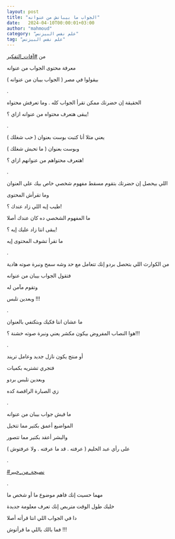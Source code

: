 ```yaml
---
layout: post
title: "الجواب ما بيبانش من عنوانه"
date:   2024-04-10T00:00:01+03:00
author: "mahmoud"
category: "علم نفس البيزنس"
tag: "علم نفس البيزنس"
---
```



من
[<u>\#آفات\_التفكير</u>](https://www.facebook.com/hashtag/%D8%A2%D9%81%D8%A7%D8%AA_%D8%A7%D9%84%D8%AA%D9%81%D9%83%D9%8A%D8%B1?__eep__=6&__cft__%5b0%5d=AZVEEe2UKWmw_ku31cZIasuKyeDMG58GfXE9c6TWVWdu5xt7pcj-VCoTclu5IvH6OzreXb7SbTz0V6sANYlZo8o7jWGXbsaKjo3WfGrLgR3JXF4_lI4NAXH2tZLDTqYFBSDylD5pFIKfML1_s815pdOXybT3CK9zvlItIXQD5dOcgA&__tn__=*NK-R)

معرفة محتوى الجواب من عنوانه

بيقولوا في مصر ( الجواب بيبان من عنوانه )

.

الحقيقة إن حضرتك ممكن تقرأ الجواب كله . وما تعرفش
محتواه

يبقى هتعرف محتواه من عنوانه ازاي ؟!

.

يعني مثلا أنا كتبت بوست بعنوان ( حب شغلك )

وبوست بعنوان ( ما تحبش شغلك )

هتعرف محتواهم من عنوانهم ازاي ؟!

.

اللي بيحصل إن حضرتك بتقوم مسقط مفهوم شخصي خاص بيك على
العنوان

وما تقرأش المحتوى

طيب إيه اللي زاد عندك ؟!

ما المفهوم الشخصي ده كان عندك أصلا

يبقى انتا زاد عليك إيه ؟!

ما تقرأ تشوف المحتوى إيه

.

من الكوارث اللي بتحصل بردو إنك تتعامل مع حد وشه سمح
ونبرة صوته هادية

فتقول الجواب بيبان من عنوانه

وتقوم مآمن له

وبعدين تلبس !!!

.

ما عشان انتا فكيك وبتكتفي بالعنوان

هوا النصاب المفروض بيكون مكشر يعني ونبرة صوته خشنة
؟!!!

.

أو منتج يكون نازل جديد وعامل تريند

فتجري تشتريه بكميات

وبعدين تلبس بردو

زي الصبارة الراقصة كده

.

ما فيش جواب بيبان من عنوانه

المواضيع أعمق بكتير مما تتخيل

والبشر أعقد بكتير مما تتصور

على رأي عبد الحليم ( عرفته . قد ما عرفته . ولا
عرفتوش )

.

[<u>\#نصيحة\_من\_خبير</u>](https://www.facebook.com/hashtag/%D9%86%D8%B5%D9%8A%D8%AD%D8%A9_%D9%85%D9%86_%D8%AE%D8%A8%D9%8A%D8%B1?__eep__=6&__cft__%5b0%5d=AZVEEe2UKWmw_ku31cZIasuKyeDMG58GfXE9c6TWVWdu5xt7pcj-VCoTclu5IvH6OzreXb7SbTz0V6sANYlZo8o7jWGXbsaKjo3WfGrLgR3JXF4_lI4NAXH2tZLDTqYFBSDylD5pFIKfML1_s815pdOXybT3CK9zvlItIXQD5dOcgA&__tn__=*NK-R)

.

مهما حسيت إنك فاهم موضوع ما أو شخص ما

خليك طول الوقت متربص إنك تعرف معلومة جديدة

دا في الجواب اللي انتا قرأته أصلا

فما بالك باللي ما قرأتوش !!!
